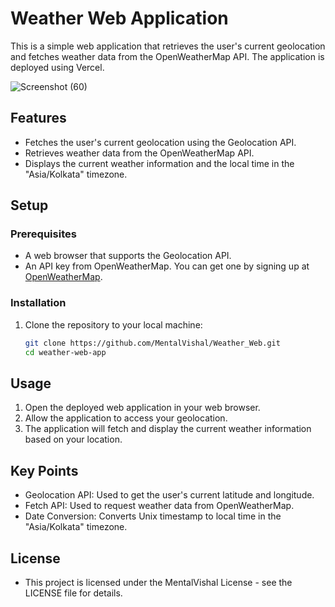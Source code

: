 # Weather Web Application

This is a simple web application that retrieves the user's current geolocation and fetches weather data from the OpenWeatherMap API. The application is deployed using Vercel.


![Screenshot (60)](https://github.com/MentalVishal/Weather_Web/assets/115460369/f8dee626-9c1a-4977-973f-9bbb23390897)


## Features

- Fetches the user's current geolocation using the Geolocation API.
- Retrieves weather data from the OpenWeatherMap API.
- Displays the current weather information and the local time in the "Asia/Kolkata" timezone.

## Setup

### Prerequisites

- A web browser that supports the Geolocation API.
- An API key from OpenWeatherMap. You can get one by signing up at [OpenWeatherMap](https://home.openweathermap.org/users/sign_up).

### Installation

1. Clone the repository to your local machine:

   ```bash
   git clone https://github.com/MentalVishal/Weather_Web.git
   cd weather-web-app
## Usage

1. Open the deployed web application in your web browser.
2. Allow the application to access your geolocation.
3. The application will fetch and display the current weather information based on your location.

## Key Points
  - Geolocation API: Used to get the user's current latitude and longitude.
  - Fetch API: Used to request weather data from OpenWeatherMap.
  - Date Conversion: Converts Unix timestamp to local time in the "Asia/Kolkata" timezone.

    
## License
  - This project is licensed under the MentalVishal License - see the LICENSE file for details.
